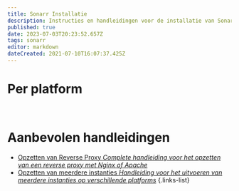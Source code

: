 ```yaml
---
title: Sonarr Installatie
description: Instructies en handleidingen voor de installatie van Sonarr
published: true
date: 2023-07-03T20:23:52.657Z
tags: sonarr
editor: markdown
dateCreated: 2021-07-10T16:07:37.425Z
---
```


# Per platform
[<i class="fab fa-windows" style="font-size: 3em;"></i>](/sonarr/installation/windows)&nbsp;&nbsp;&nbsp;&nbsp;[<i class="fab fa-linux" style="font-size: 3em;"></i>](/sonarr/installation/linux)&nbsp;&nbsp;&nbsp;&nbsp;[<i class="fab fa-apple" style="font-size: 3em;"></i>](/sonarr/installation/macos)&nbsp;&nbsp;&nbsp;&nbsp;[<i class="fab fa-freebsd" style="font-size: 3em;"></i>](/sonarr/installation/freebsd)&nbsp;&nbsp;&nbsp;&nbsp;[<i class="fab fa-docker" style="font-size: 3em;"></i>](/sonarr/installation/docker)

# Aanbevolen handleidingen
- [Opzetten van Reverse Proxy *Complete handleiding voor het opzetten van een reverse proxy met Nginx of Apache*](/sonarr/installation/reverse-proxy)
- [Opzetten van meerdere instanties *Handleiding voor het uitvoeren van meerdere instanties op verschillende platforms*](/sonarr/installation/multiple-instances)
{.links-list}